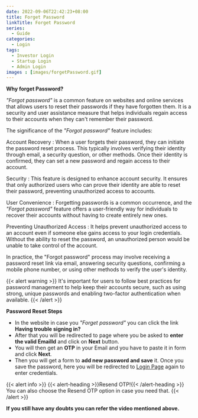 ```yaml
---
date: 2022-09-06T22:42:23+08:00
title: Forget Password
linkTitle: Forget Password
series:
  - Guide
categories:
  - Login
tags:
  - Investor Login
  - Startup Login
  - Admin Login
images : [images/forgetPassword.gif]
---
```

**Why forget Password?**

*"Forgot password"* is a common feature on websites and online services that allows users to reset their passwords if they have forgotten them. It is a security and user assistance measure that helps individuals regain access to their accounts when they can't remember their password.

The significance of the *"Forgot password"* feature includes:

Account Recovery
: When a user forgets their password, they can initiate the password reset process. This typically involves verifying their identity through email, a security question, or other methods. Once their identity is confirmed, they can set a new password and regain access to their account. 

Security
:  This feature is designed to enhance account security. It ensures that only authorized users who can prove their identity are able to reset their password, preventing unauthorized access to accounts.

User Convenience
: Forgetting passwords is a common occurrence, and the *"Forgot password"* feature offers a user-friendly way for individuals to recover their accounts without having to create entirely new ones.

Preventing Unauthorized Access
: It helps prevent unauthorized access to an account even if someone else gains access to your login credentials. Without the ability to reset the password, an unauthorized person would be unable to take control of the account.

In practice, the "Forgot password" process may involve receiving a password reset link via email, answering security questions, confirming a mobile phone number, or using other methods to verify the user's identity. 

{{< alert warning >}}
It's important for users to follow best practices for password management to help keep their accounts secure, such as using strong, unique passwords and enabling two-factor authentication when available.
{{< /alert >}}

**Password Reset Steps**

- In the website in case you *"Forget password"* you can click the link **Having trouble signing in?**
- After that you will be redirected to page where you be asked to **enter the valid EmailId** and click on **Next** button.
- You will then get an **OTP** in your Email and you have to paste it in form and click **Next**.
- Then you will get a form to **add new password and save** it. Once you save the password, here you will be redirected to [Login Page](https://tiesocalangels.spv.today/admin/login) again to enter credentials.

{{< alert info >}}
{{< alert-heading >}}Resend OTP!{{< /alert-heading >}}
You can also choose the Resend OTP option in case you need that.
{{< /alert >}}

**If you still have any doubts you can refer the video mentioned above.**

